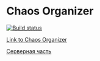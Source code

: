 # Chaos Organizer

[![Build status](https://ci.appveyor.com/api/projects/status/38lbu2togb6se3ud/branch/main?svg=true)](https://ci.appveyor.com/project/bombik815/chaos-organizer/branch/main)

[Link to Chaos Organizer](https://bombik815.github.io/Chaos-Organizer/)

[Серверная часть](https://github.com/bombik815/ahj-organizer-back.git)
